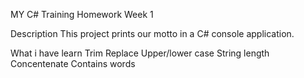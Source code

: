 MY C# Training Homework Week 1

Description
This project prints our motto in a C# console application.

What i have learn
Trim
Replace
Upper/lower case
String length
Concentenate
Contains words